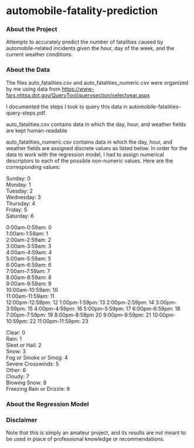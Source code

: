 # automobile-fatality-prediction

### About the Project
Attempts to accurately predict the number of fatalities caused by automobile-related incidents given the hour, day of the week, and the current weather conditions. 

### About the Data
The files auto_fatalities.csv and auto_fatalities_numeric.csv were organized by me using data from https://www-fars.nhtsa.dot.gov/QueryTool/querysection/selectyear.aspx

I documented the steps I took to query this data in automobile-fatalities-query-steps.pdf.  

auto_fatalities.csv contains data in which the day, hour, and weather fields are kept human-readable

auto_fatalities_numeric.csv contains data in which the day, hour, and weather fields are assigned discrete values as listed below. In order for the data to work with the regression model, I had to assign numerical descriptors to each of the possible non-numeric values. Here are the corresponding values:

Sunday: 0  
Monday: 1  
Tuesday: 2  
Wednesday: 3  
Thursday: 4  
Friday: 5  
Saturday: 6  

0:00am-0:59am: 0        
1:00am-1:59am: 1        
2:00am-2:59am: 2        
3:00am-3:59am: 3        
4:00am-4:59am: 4        
5:00am-5:59am: 5       
6:00am-6:59am: 6        
7:00am-7:59am: 7        
8:00am-8:59am: 8        
9:00am-9:59am: 9        
10:00am-10:59am: 10    
11:00am-11:59am: 11     
12:00pm-12:59pm: 12
1:00pm-1:59pm: 13
2:00pm-2:59pm: 14
3:00pm-3:59pm: 15
4:00pm-4:59pm: 16
5:00pm-5:59pm: 17 
6:00pm-6:59pm: 18
7:00pm-7:59pm: 19
8:00pm-8:59pm  20
9:00pm-9:59pm: 21
10:00pm-10:59pm: 22 
11:00pm-11:59pm: 23

Clear: 0  
Rain: 1  
Sleet or Hail: 2  
Snow: 3  
Fog or Smoke or Smog: 4  
Severe Crosswinds: 5  
Other: 6  
Cloudy: 7  
Blowing Snow: 8  
Freezing Rain or Drizzle: 9  

### About the Regression Model


### Disclaimer
Note that this is simply an amateur project, and its results are not meant to be used in place of professional knowledge or recommendations. 

